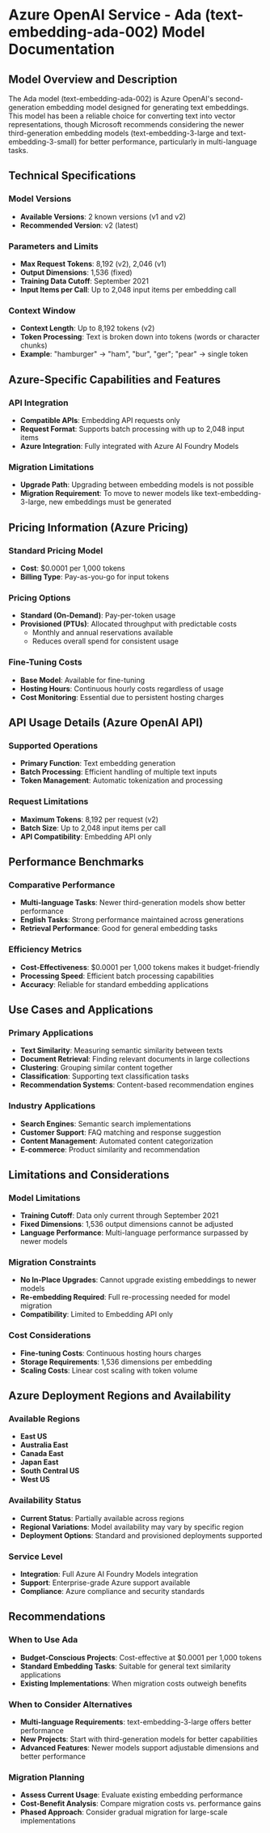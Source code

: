 # Azure OpenAI Service - Ada (text-embedding-ada-002) Model Documentation

## Model Overview and Description

The Ada model (text-embedding-ada-002) is Azure OpenAI's second-generation embedding model designed for generating text embeddings. This model has been a reliable choice for converting text into vector representations, though Microsoft recommends considering the newer third-generation embedding models (text-embedding-3-large and text-embedding-3-small) for better performance, particularly in multi-language tasks.

## Technical Specifications

### Model Versions
- **Available Versions**: 2 known versions (v1 and v2)
- **Recommended Version**: v2 (latest)

### Parameters and Limits
- **Max Request Tokens**: 8,192 (v2), 2,046 (v1)
- **Output Dimensions**: 1,536 (fixed)
- **Training Data Cutoff**: September 2021
- **Input Items per Call**: Up to 2,048 input items per embedding call

### Context Window
- **Context Length**: Up to 8,192 tokens (v2)
- **Token Processing**: Text is broken down into tokens (words or character chunks)
- **Example**: "hamburger" → "ham", "bur", "ger"; "pear" → single token

## Azure-Specific Capabilities and Features

### API Integration
- **Compatible APIs**: Embedding API requests only
- **Request Format**: Supports batch processing with up to 2,048 input items
- **Azure Integration**: Fully integrated with Azure AI Foundry Models

### Migration Limitations
- **Upgrade Path**: Upgrading between embedding models is not possible
- **Migration Requirement**: To move to newer models like text-embedding-3-large, new embeddings must be generated

## Pricing Information (Azure Pricing)

### Standard Pricing Model
- **Cost**: $0.0001 per 1,000 tokens
- **Billing Type**: Pay-as-you-go for input tokens

### Pricing Options
- **Standard (On-Demand)**: Pay-per-token usage
- **Provisioned (PTUs)**: Allocated throughput with predictable costs
  - Monthly and annual reservations available
  - Reduces overall spend for consistent usage

### Fine-Tuning Costs
- **Base Model**: Available for fine-tuning
- **Hosting Hours**: Continuous hourly costs regardless of usage
- **Cost Monitoring**: Essential due to persistent hosting charges

## API Usage Details (Azure OpenAI API)

### Supported Operations
- **Primary Function**: Text embedding generation
- **Batch Processing**: Efficient handling of multiple text inputs
- **Token Management**: Automatic tokenization and processing

### Request Limitations
- **Maximum Tokens**: 8,192 per request (v2)
- **Batch Size**: Up to 2,048 input items per call
- **API Compatibility**: Embedding API only

## Performance Benchmarks

### Comparative Performance
- **Multi-language Tasks**: Newer third-generation models show better performance
- **English Tasks**: Strong performance maintained across generations
- **Retrieval Performance**: Good for general embedding tasks

### Efficiency Metrics
- **Cost-Effectiveness**: $0.0001 per 1,000 tokens makes it budget-friendly
- **Processing Speed**: Efficient batch processing capabilities
- **Accuracy**: Reliable for standard embedding applications

## Use Cases and Applications

### Primary Applications
- **Text Similarity**: Measuring semantic similarity between texts
- **Document Retrieval**: Finding relevant documents in large collections
- **Clustering**: Grouping similar content together
- **Classification**: Supporting text classification tasks
- **Recommendation Systems**: Content-based recommendation engines

### Industry Applications
- **Search Engines**: Semantic search implementations
- **Customer Support**: FAQ matching and response suggestion
- **Content Management**: Automated content categorization
- **E-commerce**: Product similarity and recommendation

## Limitations and Considerations

### Model Limitations
- **Training Cutoff**: Data only current through September 2021
- **Fixed Dimensions**: 1,536 output dimensions cannot be adjusted
- **Language Performance**: Multi-language performance surpassed by newer models

### Migration Constraints
- **No In-Place Upgrades**: Cannot upgrade existing embeddings to newer models
- **Re-embedding Required**: Full re-processing needed for model migration
- **Compatibility**: Limited to Embedding API only

### Cost Considerations
- **Fine-tuning Costs**: Continuous hosting hours charges
- **Storage Requirements**: 1,536 dimensions per embedding
- **Scaling Costs**: Linear cost scaling with token volume

## Azure Deployment Regions and Availability

### Available Regions
- **East US**
- **Australia East**
- **Canada East**
- **Japan East**
- **South Central US**
- **West US**

### Availability Status
- **Current Status**: Partially available across regions
- **Regional Variations**: Model availability may vary by specific region
- **Deployment Options**: Standard and provisioned deployments supported

### Service Level
- **Integration**: Full Azure AI Foundry Models integration
- **Support**: Enterprise-grade Azure support available
- **Compliance**: Azure compliance and security standards

## Recommendations

### When to Use Ada
- **Budget-Conscious Projects**: Cost-effective at $0.0001 per 1,000 tokens
- **Standard Embedding Tasks**: Suitable for general text similarity applications
- **Existing Implementations**: When migration costs outweigh benefits

### When to Consider Alternatives
- **Multi-language Requirements**: text-embedding-3-large offers better performance
- **New Projects**: Start with third-generation models for better capabilities
- **Advanced Features**: Newer models support adjustable dimensions and better performance

### Migration Planning
- **Assess Current Usage**: Evaluate existing embedding performance
- **Cost-Benefit Analysis**: Compare migration costs vs. performance gains
- **Phased Approach**: Consider gradual migration for large-scale implementations